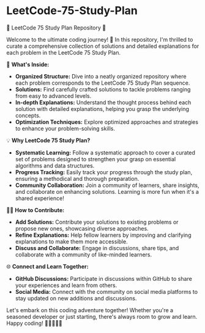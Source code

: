 # LeetCode-75-Study-Plan
🚀 LeetCode 75 Study Plan Repository 🚀

Welcome to the ultimate coding journey! 🌟 In this repository, I'm thrilled to curate a comprehensive collection of solutions and detailed explanations for each problem in the LeetCode 75 Study Plan.

🧠 **What's Inside:**
- **Organized Structure:** Dive into a neatly organized repository where each problem corresponds to the LeetCode 75 Study Plan sequence.
- **Solutions:** Find carefully crafted solutions to tackle problems ranging from easy to advanced levels.
- **In-depth Explanations:** Understand the thought process behind each solution with detailed explanations, helping you grasp the underlying concepts.
- **Optimization Techniques:** Explore optimized approaches and strategies to enhance your problem-solving skills.

💡 **Why LeetCode 75 Study Plan?**
- **Systematic Learning:** Follow a systematic approach to cover a curated set of problems designed to strengthen your grasp on essential algorithms and data structures.
- **Progress Tracking:** Easily track your progress through the study plan, ensuring a methodical and thorough preparation.
- **Community Collaboration:** Join a community of learners, share insights, and collaborate on enhancing solutions. Learning is more fun when it's a shared experience!

👩‍💻 **How to Contribute:**
- **Add Solutions:** Contribute your solutions to existing problems or propose new ones, showcasing diverse approaches.
- **Refine Explanations:** Help fellow learners by improving and clarifying explanations to make them more accessible.
- **Discuss and Collaborate:** Engage in discussions, share tips, and collaborate with a community of like-minded learners.

🌐 **Connect and Learn Together:**
- **GitHub Discussions:** Participate in discussions within GitHub to share your experiences and learn from others.
- **Social Media:** Connect with the community on social media platforms to stay updated on new additions and discussions.

Let's embark on this coding adventure together! Whether you're a seasoned developer or just starting, there's always room to grow and learn. Happy coding! 🚀👩‍💻👨‍💻
